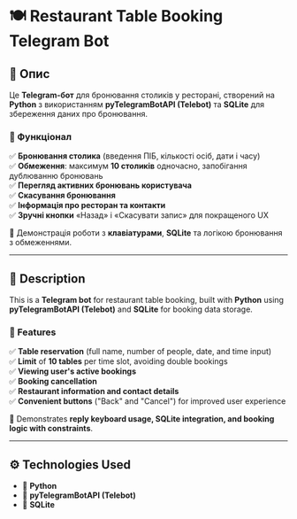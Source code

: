 # 🍽️ Restaurant Table Booking Telegram Bot

## 📌 Опис
Це **Telegram-бот** для бронювання столиків у ресторані, створений на **Python** з використанням **pyTelegramBotAPI (Telebot)** та **SQLite** для збереження даних про бронювання.

### 🔹 Функціонал
✅ **Бронювання столика** (введення ПІБ, кількості осіб, дати і часу)  
✅ **Обмеження**: максимум **10 столиків** одночасно, запобігання дублюванню бронювань  
✅ **Перегляд активних бронювань користувача**  
✅ **Скасування бронювання**  
✅ **Інформація про ресторан та контакти**  
✅ **Зручні кнопки** «Назад» і «Скасувати запис» для покращеного UX  

🔗 Демонстрація роботи з **клавіатурами**, **SQLite** та логікою бронювання з обмеженнями.

---

## 📌 Description
This is a **Telegram bot** for restaurant table booking, built with **Python** using **pyTelegramBotAPI (Telebot)** and **SQLite** for booking data storage.

### 🔹 Features
✅ **Table reservation** (full name, number of people, date, and time input)  
✅ **Limit** of **10 tables** per time slot, avoiding double bookings  
✅ **Viewing user's active bookings**  
✅ **Booking cancellation**  
✅ **Restaurant information and contact details**  
✅ **Convenient buttons** ("Back" and "Cancel") for improved user experience  

🔗 Demonstrates **reply keyboard usage, SQLite integration, and booking logic with constraints**.

---

## ⚙️ Technologies Used
- 🐍 **Python**
- 📜 **pyTelegramBotAPI (Telebot)**
- 💾 **SQLite**
